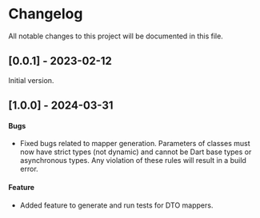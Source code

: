# Changelog

All notable changes to this project will be documented in this file.

## [0.0.1] - 2023-02-12

Initial version.

## [1.0.0] - 2024-03-31

#### Bugs

- Fixed bugs related to mapper generation. Parameters of classes must now have strict types (not dynamic) and cannot be Dart base types or asynchronous types. Any violation of these rules will result in a build error.

#### Feature

- Added feature to generate and run tests for DTO mappers.
